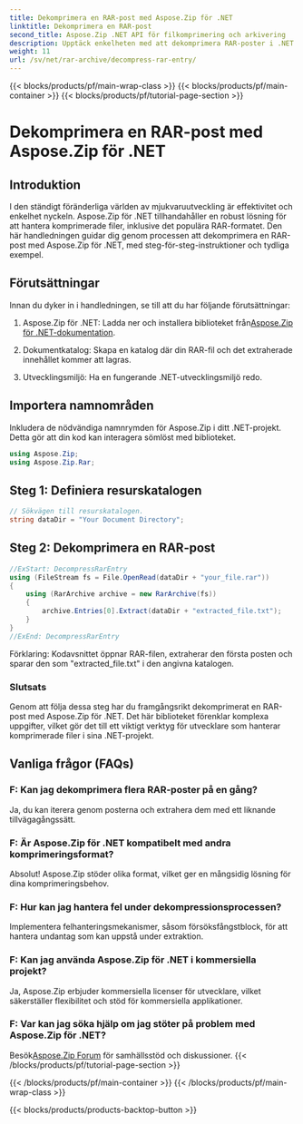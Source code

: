 ```yaml
---
title: Dekomprimera en RAR-post med Aspose.Zip för .NET
linktitle: Dekomprimera en RAR-post
second_title: Aspose.Zip .NET API för filkomprimering och arkivering
description: Upptäck enkelheten med att dekomprimera RAR-poster i .NET med Aspose.Zip. Hantera komprimerade filer utan ansträngning med detta kraftfulla bibliotek.
weight: 11
url: /sv/net/rar-archive/decompress-rar-entry/
---
```


{{< blocks/products/pf/main-wrap-class >}}
{{< blocks/products/pf/main-container >}}
{{< blocks/products/pf/tutorial-page-section >}}

# Dekomprimera en RAR-post med Aspose.Zip för .NET


## Introduktion

I den ständigt föränderliga världen av mjukvaruutveckling är effektivitet och enkelhet nyckeln. Aspose.Zip för .NET tillhandahåller en robust lösning för att hantera komprimerade filer, inklusive det populära RAR-formatet. Den här handledningen guidar dig genom processen att dekomprimera en RAR-post med Aspose.Zip för .NET, med steg-för-steg-instruktioner och tydliga exempel.

## Förutsättningar

Innan du dyker in i handledningen, se till att du har följande förutsättningar:

1.  Aspose.Zip för .NET: Ladda ner och installera biblioteket från[Aspose.Zip för .NET-dokumentation](https://reference.aspose.com/zip/net/).

2. Dokumentkatalog: Skapa en katalog där din RAR-fil och det extraherade innehållet kommer att lagras.

3. Utvecklingsmiljö: Ha en fungerande .NET-utvecklingsmiljö redo.

## Importera namnområden

Inkludera de nödvändiga namnrymden för Aspose.Zip i ditt .NET-projekt. Detta gör att din kod kan interagera sömlöst med biblioteket.

```csharp
using Aspose.Zip;
using Aspose.Zip.Rar;
```

## Steg 1: Definiera resurskatalogen

```csharp
// Sökvägen till resurskatalogen.
string dataDir = "Your Document Directory";
```

## Steg 2: Dekomprimera en RAR-post

```csharp
//ExStart: DecompressRarEntry
using (FileStream fs = File.OpenRead(dataDir + "your_file.rar"))
{
    using (RarArchive archive = new RarArchive(fs))
    {
        archive.Entries[0].Extract(dataDir + "extracted_file.txt");
    }
}
//ExEnd: DecompressRarEntry
```

Förklaring: Kodavsnittet öppnar RAR-filen, extraherar den första posten och sparar den som "extracted_file.txt" i den angivna katalogen.

### Slutsats

Genom att följa dessa steg har du framgångsrikt dekomprimerat en RAR-post med Aspose.Zip för .NET. Det här biblioteket förenklar komplexa uppgifter, vilket gör det till ett viktigt verktyg för utvecklare som hanterar komprimerade filer i sina .NET-projekt.

## Vanliga frågor (FAQs)

### F: Kan jag dekomprimera flera RAR-poster på en gång?
Ja, du kan iterera genom posterna och extrahera dem med ett liknande tillvägagångssätt.

### F: Är Aspose.Zip för .NET kompatibelt med andra komprimeringsformat?
Absolut! Aspose.Zip stöder olika format, vilket ger en mångsidig lösning för dina komprimeringsbehov.

### F: Hur kan jag hantera fel under dekompressionsprocessen?
Implementera felhanteringsmekanismer, såsom försöksfångstblock, för att hantera undantag som kan uppstå under extraktion.

### F: Kan jag använda Aspose.Zip för .NET i kommersiella projekt?
Ja, Aspose.Zip erbjuder kommersiella licenser för utvecklare, vilket säkerställer flexibilitet och stöd för kommersiella applikationer.

### F: Var kan jag söka hjälp om jag stöter på problem med Aspose.Zip för .NET?
 Besök[Aspose.Zip Forum](https://forum.aspose.com/c/zip/37) för samhällsstöd och diskussioner.
{{< /blocks/products/pf/tutorial-page-section >}}

{{< /blocks/products/pf/main-container >}}
{{< /blocks/products/pf/main-wrap-class >}}

{{< blocks/products/products-backtop-button >}}
